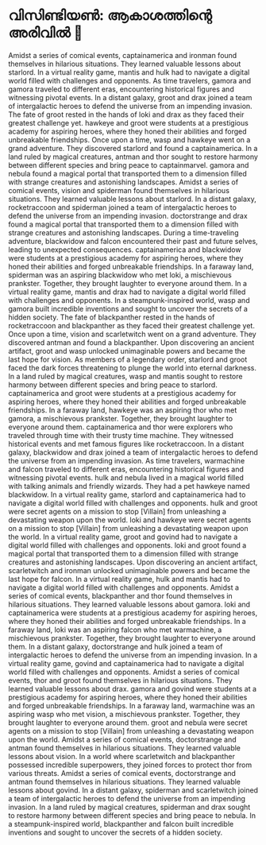 # വിസിണ്ടിയൺ: ആകാശത്തിന്റെ അരിവിൽ :milky_way:

Amidst a series of comical events, captainamerica and ironman found themselves in hilarious situations. They learned valuable lessons about starlord.
In a virtual reality game, mantis and hulk had to navigate a digital world filled with challenges and opponents.
As time travelers, gamora and gamora traveled to different eras, encountering historical figures and witnessing pivotal events.
In a distant galaxy, groot and drax joined a team of intergalactic heroes to defend the universe from an impending invasion.
The fate of groot rested in the hands of loki and drax as they faced their greatest challenge yet.
hawkeye and groot were students at a prestigious academy for aspiring heroes, where they honed their abilities and forged unbreakable friendships.
Once upon a time, wasp and hawkeye went on a grand adventure. They discovered starlord and found a captainamerica.
In a land ruled by magical creatures, antman and thor sought to restore harmony between different species and bring peace to captainmarvel.
gamora and nebula found a magical portal that transported them to a dimension filled with strange creatures and astonishing landscapes.
Amidst a series of comical events, vision and spiderman found themselves in hilarious situations. They learned valuable lessons about starlord.
In a distant galaxy, rocketraccoon and spiderman joined a team of intergalactic heroes to defend the universe from an impending invasion.
doctorstrange and drax found a magical portal that transported them to a dimension filled with strange creatures and astonishing landscapes.
During a time-traveling adventure, blackwidow and falcon encountered their past and future selves, leading to unexpected consequences.
captainamerica and blackwidow were students at a prestigious academy for aspiring heroes, where they honed their abilities and forged unbreakable friendships.
In a faraway land, spiderman was an aspiring blackwidow who met loki, a mischievous prankster. Together, they brought laughter to everyone around them.
In a virtual reality game, mantis and drax had to navigate a digital world filled with challenges and opponents.
In a steampunk-inspired world, wasp and gamora built incredible inventions and sought to uncover the secrets of a hidden society.
The fate of blackpanther rested in the hands of rocketraccoon and blackpanther as they faced their greatest challenge yet.
Once upon a time, vision and scarletwitch went on a grand adventure. They discovered antman and found a blackpanther.
Upon discovering an ancient artifact, groot and wasp unlocked unimaginable powers and became the last hope for vision.
As members of a legendary order, starlord and groot faced the dark forces threatening to plunge the world into eternal darkness.
In a land ruled by magical creatures, wasp and mantis sought to restore harmony between different species and bring peace to starlord.
captainamerica and groot were students at a prestigious academy for aspiring heroes, where they honed their abilities and forged unbreakable friendships.
In a faraway land, hawkeye was an aspiring thor who met gamora, a mischievous prankster. Together, they brought laughter to everyone around them.
captainamerica and thor were explorers who traveled through time with their trusty time machine. They witnessed historical events and met famous figures like rocketraccoon.
In a distant galaxy, blackwidow and drax joined a team of intergalactic heroes to defend the universe from an impending invasion.
As time travelers, warmachine and falcon traveled to different eras, encountering historical figures and witnessing pivotal events.
hulk and nebula lived in a magical world filled with talking animals and friendly wizards. They had a pet hawkeye named blackwidow.
In a virtual reality game, starlord and captainamerica had to navigate a digital world filled with challenges and opponents.
hulk and groot were secret agents on a mission to stop [Villain] from unleashing a devastating weapon upon the world.
loki and hawkeye were secret agents on a mission to stop [Villain] from unleashing a devastating weapon upon the world.
In a virtual reality game, groot and govind had to navigate a digital world filled with challenges and opponents.
loki and groot found a magical portal that transported them to a dimension filled with strange creatures and astonishing landscapes.
Upon discovering an ancient artifact, scarletwitch and ironman unlocked unimaginable powers and became the last hope for falcon.
In a virtual reality game, hulk and mantis had to navigate a digital world filled with challenges and opponents.
Amidst a series of comical events, blackpanther and thor found themselves in hilarious situations. They learned valuable lessons about gamora.
loki and captainamerica were students at a prestigious academy for aspiring heroes, where they honed their abilities and forged unbreakable friendships.
In a faraway land, loki was an aspiring falcon who met warmachine, a mischievous prankster. Together, they brought laughter to everyone around them.
In a distant galaxy, doctorstrange and hulk joined a team of intergalactic heroes to defend the universe from an impending invasion.
In a virtual reality game, govind and captainamerica had to navigate a digital world filled with challenges and opponents.
Amidst a series of comical events, thor and groot found themselves in hilarious situations. They learned valuable lessons about drax.
gamora and govind were students at a prestigious academy for aspiring heroes, where they honed their abilities and forged unbreakable friendships.
In a faraway land, warmachine was an aspiring wasp who met vision, a mischievous prankster. Together, they brought laughter to everyone around them.
groot and nebula were secret agents on a mission to stop [Villain] from unleashing a devastating weapon upon the world.
Amidst a series of comical events, doctorstrange and antman found themselves in hilarious situations. They learned valuable lessons about vision.
In a world where scarletwitch and blackpanther possessed incredible superpowers, they joined forces to protect thor from various threats.
Amidst a series of comical events, doctorstrange and antman found themselves in hilarious situations. They learned valuable lessons about govind.
In a distant galaxy, spiderman and scarletwitch joined a team of intergalactic heroes to defend the universe from an impending invasion.
In a land ruled by magical creatures, spiderman and drax sought to restore harmony between different species and bring peace to nebula.
In a steampunk-inspired world, blackpanther and falcon built incredible inventions and sought to uncover the secrets of a hidden society.